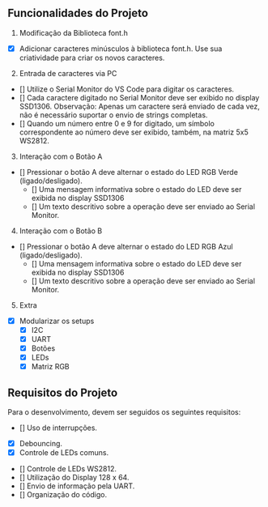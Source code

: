 ## Funcionalidades do Projeto

1. Modificação da Biblioteca font.h
- [x] Adicionar caracteres minúsculos à biblioteca font.h. Use sua criatividade para criar os novos caracteres.

2. Entrada de caracteres via PC
- [] Utilize o Serial Monitor do VS Code para digitar os caracteres.
- [] Cada caractere digitado no Serial Monitor deve ser exibido no display SSD1306.
Observação: Apenas um caractere será enviado de cada vez, não é necessário suportar o envio de strings completas.
- [] Quando um número entre 0 e 9 for digitado, um símbolo correspondente ao número deve ser exibido, também, na matriz 5x5 WS2812.

3. Interação com o Botão A
- [] Pressionar o botão A deve alternar o estado do LED RGB Verde (ligado/desligado).
    - [] Uma mensagem informativa sobre o estado do LED deve ser exibida no display SSD1306
    - [] Um texto descritivo sobre a operação deve ser enviado ao Serial Monitor.

4. Interação com o Botão B
- [] Pressionar o botão A deve alternar o estado do LED RGB Azul (ligado/desligado).
    - [] Uma mensagem informativa sobre o estado do LED deve ser exibida no display SSD1306
    - [] Um texto descritivo sobre a operação deve ser enviado ao Serial Monitor.
 
5. Extra
- [x] Modularizar os setups
    - [x] I2C
    - [x] UART
    - [x] Botões
    - [x] LEDs
    - [x] Matriz RGB
 
## Requisitos do Projeto

Para o desenvolvimento, devem ser seguidos os seguintes requisitos:<br>
- [] Uso de interrupções.<br>
- [x] Debouncing.<br>
- [x] Controle de LEDs comuns.<br>
- [] Controle de LEDs WS2812.<br>
- [] Utilização do Display 128 x 64.<br>
- [] Envio de informação pela UART.<br>
- [] Organização do código.<br>